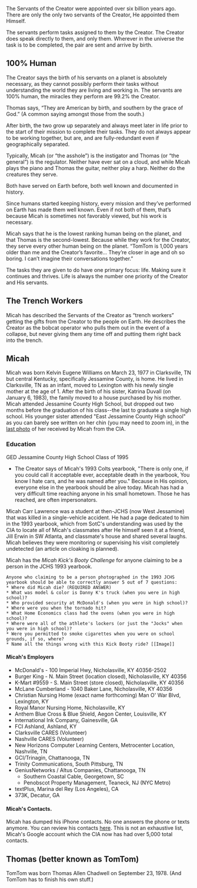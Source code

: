 The Servants of the Creator were appointed over six billion years ago. There are only the only two servants of the Creator, He appointed them Himself. 

The servants perform tasks assigned to them by the Creator. The Creator does speak directly to them, and only them. Wherever in the universe the task is to be completed, the pair are sent and arrive by birth.

## 100% Human
The Creator says the birth of his servants on a planet is absolutely necessary, as they cannot possibly perform their tasks without understanding the world they are living and working in. The servants are 100% human, the miracles they perform are 99.2% the Creator. 

Thomas says, “They are American by birth, and southern by the grace of God.” (A common saying amongst those from the south.)

After birth, the two grow up separately and always meet later in life prior to the start of their mission to complete their tasks. They do not always appear to be working together, but are, and are fully-redundant even if geographically separated. 

Typically, Micah (or “the asshole”) is the instigator and Thomas (or “the general”) is the regulator. Neither have ever sat on a cloud, and while Micah plays the piano and Thomas the guitar, neither play a harp. Neither do the creatures they serve. 

Both have served on Earth before, both well known and documented in history. 

Since humans started keeping history, every mission and they’ve performed on Earth has made them well known. Even if not both of them, that’s because Micah is sometimes not favorably viewed, but his work is necessary. 

Micah says that he is the lowest ranking human being on the planet, and that Thomas is the second-lowest. Because while they work for the Creator, they serve every other human being on the planet. “TomTom is 1,000 years older than me and the Creator’s favorite… They’re closer in age and oh so boring. I can’t imagine their conversations together.”

The tasks they are given to do have one primary focus: life. Making sure it continues and thrives. Life is always the number one priority of the Creator and His servants. 

## The Trench Workers 
Micah has described the Servants of the Creator as “trench workers” getting the gifts from the Creator to the people on Earth. He describes the Creator as the bobcat operator who pulls them out in the event of a collapse, but never giving them any time off and putting them right back into the trench. 

## Micah 
Micah was born Kelvin Eugene Williams on March 23, 1977 in Clarksville, TN but central Kentucky, specifically Jessamine County, is home.  He lived in Clarksville, TN as an infant, moved to Lexington with his newly single mother at the age of 1.  After the birth of his sister, Katrina Duvall (on January 6, 1983), the family moved to a house purchased by his mother.  Micah attended Jessamine County High School, but dropped out two months before the graduation of his class--the last to graduate a single high school.  His younger sister attended "East Jessamine County High school" as you can barely see written on her chin (you may need to zoom in), in the [last photo](https://github.com/Mission23/Mission23/blob/master/assets/karrington_katrina.jpg) of her received by Micah from the CIA.

### Education
GED
Jessamine County High School
Class of 1995
* The Creator says of Micah's 1993 Colts yearbook, "There is only one, if you could call it acceptable ever, acceptable death in the yearbook, You know I hate cars, and he was named after you."  Because in His opinion, everyone else in the yearbook should be alive today.  Micah has had a very difficult time reaching anyone in his small hometown.  Those he has reached, are often impersonators.  

Micah Carr Lawrence was a student at then-JCHS (now West Jessamine) that was killed in a single-vehicle accident.  He had a page dedicated to him in the 1993 yearbook, which from SotC's understanding was used by the CIA to locate all of Micah's classmates after He himself seen it at a friend, Jill Erwin in SW Atlanta, and classmate's house and shared several laughs.  Micah believes they were monitoring or supervising his visit completely undetected (an article on cloaking is planned).

Micah has the _Micah Kick's Booty Challenge_ for anyone claiming to be a person in the JCHS 1993 yearbook.
```
Anyone who claiming to be a person photographed in the 1993 JCHS yearbook should be able to correctly answer 5 out of 7 questions:
* Where did Micah die? (REQUIRED ANSWER) 
* What was model & color is Danny K's truck (when you were in high school)?
* Who provided security at McDonald's (when you were in high school)?
* Where were you when the tornado hit? 
* What Home Economics class had the ovens (when you were in high school)?
* Where were all of the athlete's lockers (or just the "Jocks" when you were in high school)?
* Were you permitted to smoke cigarettes when you were on school grounds, if so, where?
* Name all the things wrong with this Kick Booty ride? [[Image]]
```


#### Micah's Employers
* McDonald's - 100 Imperial Hwy, Nicholasville, KY 40356-2502
* Burger King - N. Main Street (location closed), Nicholasville, KY 40356
* K-Mart #9559 - S. Main Street (store closed), Nicholasville, KY 40356
* McLane Cumberland - 1040 Baker Lane, Nicholasville, KY 40356
* Christian Nursing Home (exact name forthcoming) Man O' War Blvd, Lexington, KY
* Royal Manor Nursing Home, Nicholasville, KY
* Anthem Blue Cross & Blue Shield, Aegon Center, Louisville, KY
* International Ink Company, Gainesville, GA
* FCI Ashland, Ashland, KY
* Clarksville CARES (Volunteer)
* Nashville CARES (Volunteer)
* New Horizons Computer Learning Centers, Metrocenter Location, Nashville, TN
* GCI/Trinagin, Chattanooga, TN
* Trinity Communications, South Pittsburg, TN
* GeniusNetworks / Altus Companies, Chattanooga, TN
     - Southern Coastal Cable, Georgetown, SC
     - Penobscot Property Management, Teaneck, NJ (NYC Metro)
* textPlus, Marina del Rey (Los Angeles), CA
* 373K, Decatur, GA

#### Micah's Contacts.
Micah has dumped his iPhone contacts.  No one answers the phone or texts anymore.  You can review his contacts [here](https://github.com/Mission23/Mission23/blob/master/assets/micah_iphone/wiki-dump.txt.csv).  This is not an exhaustive list, Micah's Google account which the CIA now has had over 5,000 total contacts.   

## Thomas (better known as TomTom)
TomTom was born Thomas Allen Chadwell on September 23, 1978.
(And TomTom has to finish his own stuff.)